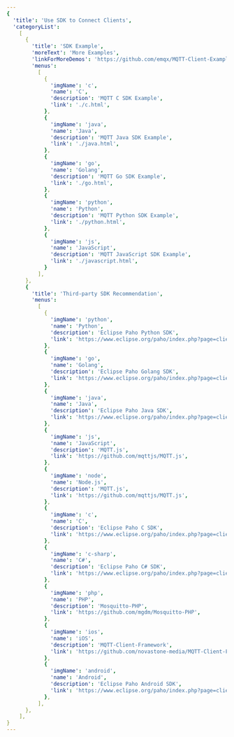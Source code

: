 ```yaml
---
{
  'title': 'Use SDK to Connect Clients',
  'categoryList':
    [
      {
        'title': 'SDK Example',
        'moreText': 'More Examples',
        'linkForMoreDemos': 'https://github.com/emqx/MQTT-Client-Examples',
        'menus':
          [
            {
              'imgName': 'c',
              'name': 'C',
              'description': 'MQTT C SDK Example',
              'link': './c.html',
            },
            {
              'imgName': 'java',
              'name': 'Java',
              'description': 'MQTT Java SDK Example',
              'link': './java.html',
            },
            {
              'imgName': 'go',
              'name': 'Golang',
              'description': 'MQTT Go SDK Example',
              'link': './go.html',
            },
            {
              'imgName': 'python',
              'name': 'Python',
              'description': 'MQTT Python SDK Example',
              'link': './python.html',
            },
            {
              'imgName': 'js',
              'name': 'JavaScript',
              'description': 'MQTT JavaScript SDK Example',
              'link': './javascript.html',
            }
          ],
      },
      {
        'title': 'Third-party SDK Recommendation',
        'menus':
          [
            {
              'imgName': 'python',
              'name': 'Python',
              'description': 'Eclipse Paho Python SDK',
              'link': 'https://www.eclipse.org/paho/index.php?page=clients/python/index.php',
            },
            {
              'imgName': 'go',
              'name': 'Golang',
              'description': 'Eclipse Paho Golang SDK',
              'link': 'https://www.eclipse.org/paho/index.php?page=clients/golang/index.php',
            },
            {
              'imgName': 'java',
              'name': 'Java',
              'description': 'Eclipse Paho Java SDK',
              'link': 'https://www.eclipse.org/paho/index.php?page=clients/java/index.php',
            },
            {
              'imgName': 'js',
              'name': 'JavaScript',
              'description': 'MQTT.js',
              'link': 'https://github.com/mqttjs/MQTT.js',
            },
            {
              'imgName': 'node',
              'name': 'Node.js',
              'description': 'MQTT.js',
              'link': 'https://github.com/mqttjs/MQTT.js',
            },
            {
              'imgName': 'c',
              'name': 'C',
              'description': 'Eclipse Paho C SDK',
              'link': 'https://www.eclipse.org/paho/index.php?page=clients/c/index.php',
            },
            {
              'imgName': 'c-sharp',
              'name': 'C#',
              'description': 'Eclipse Paho C# SDK',
              'link': 'https://www.eclipse.org/paho/index.php?page=clients/dotnet/index.php',
            },
            {
              'imgName': 'php',
              'name': 'PHP',
              'description': 'Mosquitto-PHP',
              'link': 'https://github.com/mgdm/Mosquitto-PHP',
            },
            {
              'imgName': 'ios',
              'name': 'iOS',
              'description': 'MQTT-Client-Framework',
              'link': 'https://github.com/novastone-media/MQTT-Client-Framework',
            },
            {
              'imgName': 'android',
              'name': 'Android',
              'description': 'Eclipse Paho Android SDK',
              'link': 'https://www.eclipse.org/paho/index.php?page=clients/android/index.php',
            },
          ],
      },
    ],
}
---
```


<CloudConnectionOverview />
